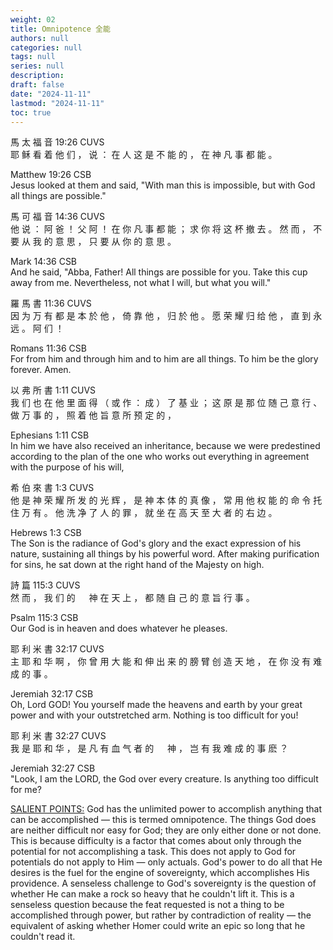 ```yaml
---
weight: 02
title: Omnipotence 全能
authors: null
categories: null
tags: null
series: null
description: 
draft: false
date: "2024-11-11"
lastmod: "2024-11-11"
toc: true
---
```


<!--more-->

馬 太 福 音 19:26 CUVS  
耶 稣 看 着 他 们 ， 说 ： 在 人 这 是 不 能 的 ， 在 神 凡 事 都 能 。

Matthew 19:26 CSB  
Jesus looked at them and said, "With man this is impossible, but with God all things are possible."


馬 可 福 音 14:36 CUVS  
他 说 ： 阿 爸 ！ 父 阿 ！ 在 你 凡 事 都 能 ； 求 你 将 这 杯 撤 去 。 然 而 ， 不 要 从 我 的 意 思 ， 只 要 从 你 的 意 思 。

Mark 14:36 CSB  
And he said, "Abba, Father! All things are possible for you. Take this cup away from me. Nevertheless, not what I will, but what you will."


羅 馬 書 11:36 CUVS  
因 为 万 有 都 是 本 於 他 ， 倚 靠 他 ， 归 於 他 。 愿 荣 耀 归 给 他 ， 直 到 永 远 。 阿 们 ！

Romans 11:36 CSB  
For from him and through him and to him are all things. To him be the glory forever. Amen.


以 弗 所 書 1:11 CUVS  
我 们 也 在 他 里 面 得 （ 或 作 ： 成 ） 了 基 业 ； 这 原 是 那 位 随 己 意 行 、 做 万 事 的 ， 照 着 他 旨 意 所 预 定 的 ，

Ephesians 1:11 CSB  
In him we have also received an inheritance, because we were predestined according to the plan of the one who works out everything in agreement with the purpose of his will,


希 伯 來 書 1:3 CUVS  
他 是 神 荣 耀 所 发 的 光 辉 ， 是 神 本 体 的 真 像 ， 常 用 他 权 能 的 命 令 托 住 万 有 。 他 洗 净 了 人 的 罪 ， 就 坐 在 高 天 至 大 者 的 右 边 。

Hebrews 1:3 CSB  
The Son is the radiance of God's glory and the exact expression of his nature, sustaining all things by his powerful word. After making purification for sins, he sat down at the right hand of the Majesty on high.


詩 篇 115:3 CUVS  
然 而 ， 我 们 的 　 神 在 天 上 ， 都 随 自 己 的 意 旨 行 事 。

Psalm 115:3 CSB  
Our God is in heaven and does whatever he pleases.


耶 利 米 書 32:17 CUVS  
主 耶 和 华 啊 ， 你 曾 用 大 能 和 伸 出 来 的 膀 臂 创 造 天 地 ， 在 你 没 有 难 成 的 事 。

Jeremiah 32:17 CSB  
Oh, Lord GOD! You yourself made the heavens and earth by your great power and with your outstretched arm. Nothing is too difficult for you!


耶 利 米 書 32:27 CUVS  
我 是 耶 和 华 ， 是 凡 有 血 气 者 的 　 神 ， 岂 有 我 难 成 的 事 麽 ？

Jeremiah 32:27 CSB  
"Look, I am the LORD, the God over every creature. Is anything too difficult for me?


<a href = "https://www.blueletterbible.org/faq/attributes.cfm" target="_blank" rel="noopener noreferrer">SALIENT POINTS:</a>
God has the unlimited power to accomplish anything that can be accomplished — this is termed omnipotence. 
The things God does are neither difficult nor easy for God; they are only either done or not done. 
This is because difficulty is a factor that comes about only through the potential for not accomplishing a task. 
This does not apply to God for potentials do not apply to Him — only actuals. 
God's power to do all that He desires is the fuel for the engine of sovereignty, which accomplishes His providence. 
A senseless challenge to God's sovereignty is the question of whether He can make a rock so heavy that he couldn't lift it. 
This is a senseless question because the feat requested is not a thing to be accomplished through power, 
but rather by contradiction of reality — the equivalent of asking whether Homer could write an epic so long that he couldn't read it.